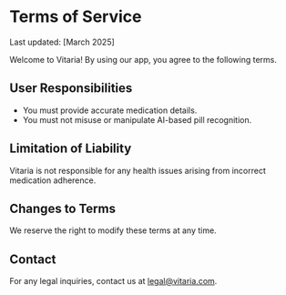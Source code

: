 # Terms of Service

Last updated: [March 2025]

Welcome to Vitaria! By using our app, you agree to the following terms.

## User Responsibilities
- You must provide accurate medication details.
- You must not misuse or manipulate AI-based pill recognition.

## Limitation of Liability
Vitaria is not responsible for any health issues arising from incorrect medication adherence.

## Changes to Terms
We reserve the right to modify these terms at any time.

## Contact
For any legal inquiries, contact us at [legal@vitaria.com](mailto:legal@vitaria.com).